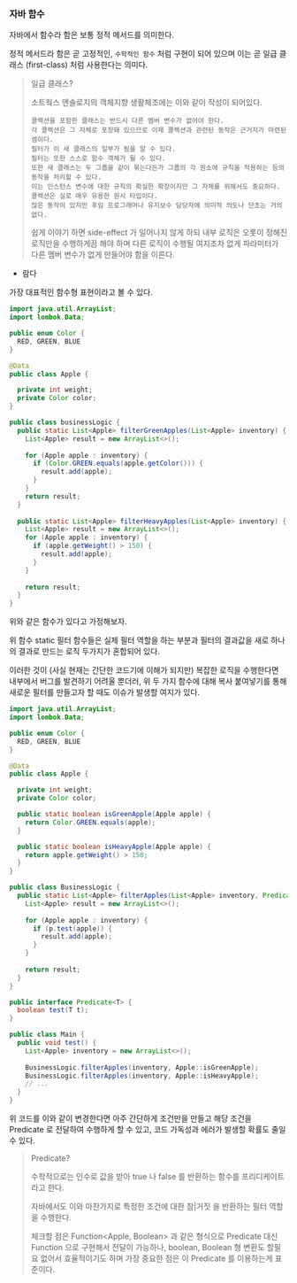 ### 자바 함수

자바에서 함수라 함은 보통 정적 메서드를 의미한다.

정적 메서드라 함은 곧 고정적인, `수학적인 함수` 처럼 구현이 되어 있으며 이는 곧 일급 클래스 (first-class) 처럼 사용한다는 의미다.

> 일급 클래스?
> 
> 소트웍스 앤솔로지의 객체지향 생활체조에는 이와 같이 작성이 되어있다.
> 
> ```text
> 콜렉션을 포함한 클래스는 반드시 다른 멤버 변수가 없어야 한다.
> 각 콜렉션은 그 자체로 포장돼 있으므로 이제 콜렉션과 관련된 동작은 근거지가 마련된셈이다.
> 필터가 이 새 클래스의 일부가 됨을 알 수 있다.
> 필터는 또한 스스로 함수 객체가 될 수 있다.
> 또한 새 클래스는 두 그룹을 같이 묶는다든가 그룹의 각 원소에 규칙을 적용하는 등의 동작을 처리할 수 있다.
> 이는 인스턴스 변수에 대한 규칙의 확실한 확장이지만 그 자체를 위해서도 중요하다.
> 콜렉션은 실로 매우 유용한 원시 타입이다.
> 많은 동작이 있지만 후임 프로그래머나 유지보수 담당자에 의미적 의도나 단초는 거의 없다.
> ```
> 
> 쉽게 이야기 하면 side-effect 가 일어나지 않게 하되 내부 로직은 오롯이 정해진 로직만을 수행하게끔 해야 하며
> 다른 로직이 수행될 여지조차 없게 파라미터가 다른 멤버 변수가 없게 만들어야 함을 이른다.

- 람다

가장 대표적인 함수형 표현이라고 볼 수 있다.

```java
import java.util.ArrayList;
import lombok.Data;

public enum Color {
  RED, GREEN, BLUE
}

@Data
public class Apple {

  private int weight;
  private Color color;
}

public class businessLogic {
  public static List<Apple> filterGreenApples(List<Apple> inventory) {
    List<Apple> result = new ArrayList<>();
    
    for (Apple apple : inventory) {
      if (Color.GREEN.equals(apple.getColor())) {
        result.add(apple);
      }
    }
    return result;
  }
  
  public static List<Apple> filterHeavyApples(List<Apple> inventory) {
    List<Apple> result = new ArrayList<>();
    for (Apple apple : inventory) {
      if (apple.getWeight() > 150) {
        result.add(apple);
      }
    }
    
    return result;
  }
}
```

위와 같은 함수가 있다고 가정해보자. 

위 함수 static 필터 함수들은 실제 필터 역할을 하는 부분과 필터의 결과값을 새로 하나의 결과로 만드는 로직 두가지가 혼합되어 있다.

이러한 것이 (사실 현재는 간단한 코드기에 이해가 되지만) 복잡한 로직을 수행한다면 내부에서 버그를 발견하기 어려울 뿐더러,
위 두 가지 함수에 대해 복사 붙여넣기를 통해 새로운 필터를 만들고자 할 때도 이슈가 발생할 여지가 있다.

```java
import java.util.ArrayList;
import lombok.Data;

public enum Color {
  RED, GREEN, BLUE
}

@Data
public class Apple {

  private int weight;
  private Color color;

  public static boolean isGreenApple(Apple apple) {
    return Color.GREEN.equals(apple);
  }

  public static boolean isHeavyApple(Apple apple) {
    return apple.getWeight() > 150;
  }
}

public class BusinessLogic {
  public static List<Apple> filterApples(List<Apple> inventory, Predicate<Apple> p) {
    List<Apple> result = new ArrayList<>();
    
    for (Apple apple : inventory) {
      if (p.test(apple)) {
        result.add(apple);
      }
    }
    
    return result;
  }
}

public interface Predicate<T> {
  boolean test(T t);
}

public class Main {
  public void test() {
    List<Apple> inventory = new ArrayList<>();
    
    BusinessLogic.filterApples(inventory, Apple::isGreenApple);
    BusinessLogic.filterApples(inventory, Apple::isHeavyApple);
    // ...
  }
}
```

위 코드를 이와 같이 변경한다면 아주 간단하게 조건만을 만들고 해당 조건을 Predicate 로 전달하여 수행하게 할 수 있고, 코드 가독성과 에러가
발생할 확률도 줄일 수 있다.

> Predicate?
> 
> 수학적으로는 인수로 값을 받아 true 나 false 를 반환하는 함수를 프리디케이트라고 한다.
> 
> 자바에서도 이와 마찬가지로 특정한 조건에 대한 참|거짓 을 반환하는 필터 역할을 수행한다.
> 
> 체크할 점은 Function<Apple, Boolean> 과 같은 형식으로 Predicate 대신 Function 으로 구현해서 전달이 가능하나, boolean, Boolean
> 형 변환도 할필요 없어서 효율적이기도 하며 가장 중요한 점은 이 Predicate 를 이용하는게 표준이다.

